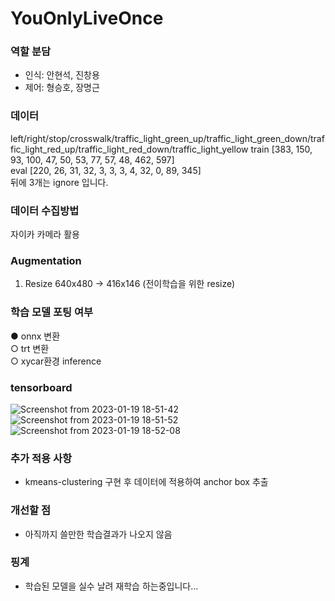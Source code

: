 # YouOnlyLiveOnce
### 역할 분담
- 인식: 안현석, 진창용
- 제어: 형승호, 장명근

### 데이터
left/right/stop/crosswalk/traffic_light_green_up/traffic_light_green_down/traffic_light_red_up/traffic_light_red_down/traffic_light_yellow
train [383, 150, 93, 100, 47, 50, 53, 77, 57, 48, 462, 597]  
eval [220, 26, 31, 32, 3, 3, 3, 4, 32, 0, 89, 345]  
뒤에 3개는 ignore 입니다.  

### 데이터 수집방법
자이카 카메라 활용

### Augmentation
1. Resize 640x480 -> 416x146 (전이학습을 위한 resize)

### 학습 모델 포팅 여부
● onnx 변환  
○ trt 변환  
○ xycar환경 inference

### tensorboard
![Screenshot from 2023-01-19 18-51-42](https://user-images.githubusercontent.com/42567320/213411226-4e241cad-c571-4baa-bc8a-20ab2f431ff3.png)
![Screenshot from 2023-01-19 18-51-52](https://user-images.githubusercontent.com/42567320/213411245-d16be4d7-3dd6-467a-9e18-d9afec2ef95e.png)
![Screenshot from 2023-01-19 18-52-08](https://user-images.githubusercontent.com/42567320/213411261-8cad543a-5b72-4054-92f2-f95b4a63378d.png)

### 추가 적용 사항
- kmeans-clustering 구현 후 데이터에 적용하여 anchor box 추출

### 개선할 점
- 아직까지 쓸만한 학습결과가 나오지 않음

### 핑계
- 학습된 모델을 실수 날려 재학습 하는중입니다...
